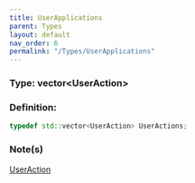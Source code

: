 ```yaml
---
title: UserApplications
parent: Types
layout: default
nav_order: 6
permalink: "/Types/UserApplications"
---
```


### Type: vector\<UserAction>

### Definition:
```cpp
typedef std::vector<UserAction> UserActions;
```
### Note(s)
[UserAction](/Types/UserAction)